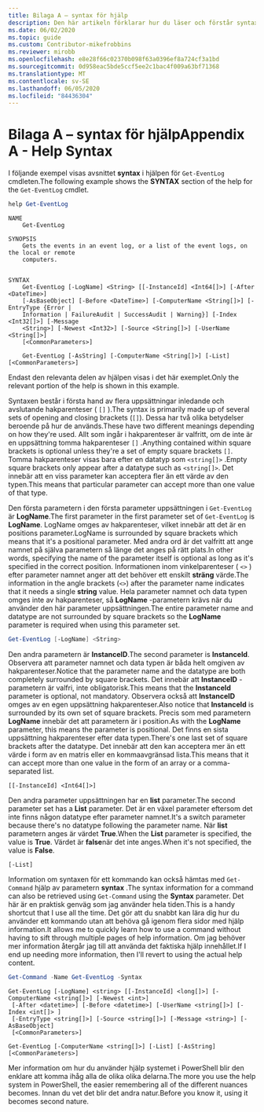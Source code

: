 ```yaml
---
title: Bilaga A – syntax för hjälp
description: Den här artikeln förklarar hur du läser och förstår syntaxen för en cmdlet som presenteras av Get-Help.
ms.date: 06/02/2020
ms.topic: guide
ms.custom: Contributor-mikefrobbins
ms.reviewer: mirobb
ms.openlocfilehash: e8e28f66c02370b098f63a0396ef8a724cf3a1bd
ms.sourcegitcommit: 0d958eac5bde5ccf5ee2c1bac4f009a63bf71368
ms.translationtype: MT
ms.contentlocale: sv-SE
ms.lasthandoff: 06/05/2020
ms.locfileid: "84436304"
---
```

# <a name="appendix-a---help-syntax"></a><span data-ttu-id="8fcf2-103">Bilaga A – syntax för hjälp</span><span class="sxs-lookup"><span data-stu-id="8fcf2-103">Appendix A - Help Syntax</span></span>

<span data-ttu-id="8fcf2-104">I följande exempel visas avsnittet **syntax** i hjälpen för `Get-EventLog` cmdleten.</span><span class="sxs-lookup"><span data-stu-id="8fcf2-104">The following example shows the **SYNTAX** section of the help for the `Get-EventLog` cmdlet.</span></span>

```powershell
help Get-EventLog
```

```Output
NAME
    Get-EventLog

SYNOPSIS
    Gets the events in an event log, or a list of the event logs, on the local or remote
    computers.


SYNTAX
    Get-EventLog [-LogName] <String> [[-InstanceId] <Int64[]>] [-After <DateTime>]
    [-AsBaseObject] [-Before <DateTime>] [-ComputerName <String[]>] [-EntryType {Error |
    Information | FailureAudit | SuccessAudit | Warning}] [-Index <Int32[]>] [-Message
    <String>] [-Newest <Int32>] [-Source <String[]>] [-UserName <String[]>]
    [<CommonParameters>]

    Get-EventLog [-AsString] [-ComputerName <String[]>] [-List] [<CommonParameters>]
```

<span data-ttu-id="8fcf2-105">Endast den relevanta delen av hjälpen visas i det här exemplet.</span><span class="sxs-lookup"><span data-stu-id="8fcf2-105">Only the relevant portion of the help is shown in this example.</span></span>

<span data-ttu-id="8fcf2-106">Syntaxen består i första hand av flera uppsättningar inledande och avslutande hakparenteser ( `[]` ).</span><span class="sxs-lookup"><span data-stu-id="8fcf2-106">The syntax is primarily made up of several sets of opening and closing brackets (`[]`).</span></span> <span data-ttu-id="8fcf2-107">Dessa har två olika betydelser beroende på hur de används.</span><span class="sxs-lookup"><span data-stu-id="8fcf2-107">These have two different meanings depending on how they're used.</span></span> <span data-ttu-id="8fcf2-108">Allt som ingår i hakparenteser är valfritt, om de inte är en uppsättning tomma hakparenteser `[]` .</span><span class="sxs-lookup"><span data-stu-id="8fcf2-108">Anything contained within square brackets is optional unless they're a set of empty square brackets `[]`.</span></span> <span data-ttu-id="8fcf2-109">Tomma hakparenteser visas bara efter en datatyp som `<string[]>` .</span><span class="sxs-lookup"><span data-stu-id="8fcf2-109">Empty square brackets only appear after a datatype such as `<string[]>`.</span></span> <span data-ttu-id="8fcf2-110">Det innebär att en viss parameter kan acceptera fler än ett värde av den typen.</span><span class="sxs-lookup"><span data-stu-id="8fcf2-110">This means that particular parameter can accept more than one value of that type.</span></span>

<span data-ttu-id="8fcf2-111">Den första parametern i den första parameter uppsättningen i `Get-EventLog` är **LogName**.</span><span class="sxs-lookup"><span data-stu-id="8fcf2-111">The first parameter in the first parameter set of `Get-EventLog` is **LogName**.</span></span> <span data-ttu-id="8fcf2-112">LogName omges av hakparenteser, vilket innebär att det är en positions parameter.</span><span class="sxs-lookup"><span data-stu-id="8fcf2-112">LogName is surrounded by square brackets which means that it's a positional parameter.</span></span> <span data-ttu-id="8fcf2-113">Med andra ord är det valfritt att ange namnet på själva parametern så länge det anges på rätt plats.</span><span class="sxs-lookup"><span data-stu-id="8fcf2-113">In other words, specifying the name of the parameter itself is optional as long as it's specified in the correct position.</span></span> <span data-ttu-id="8fcf2-114">Informationen inom vinkelparenteser ( `<>` ) efter parameter namnet anger att det behöver ett enskilt **sträng** värde.</span><span class="sxs-lookup"><span data-stu-id="8fcf2-114">The information in the angle brackets (`<>`) after the parameter name indicates that it needs a single **string** value.</span></span> <span data-ttu-id="8fcf2-115">Hela parameter namnet och data typen omges inte av hakparenteser, så **LogName** -parametern krävs när du använder den här parameter uppsättningen.</span><span class="sxs-lookup"><span data-stu-id="8fcf2-115">The entire parameter name and datatype are not surrounded by square brackets so the **LogName** parameter is required when using this parameter set.</span></span>

```powershell
Get-EventLog [-LogName] <String>
```

<span data-ttu-id="8fcf2-116">Den andra parametern är **InstanceID**.</span><span class="sxs-lookup"><span data-stu-id="8fcf2-116">The second parameter is **InstanceId**.</span></span> <span data-ttu-id="8fcf2-117">Observera att parameter namnet och data typen är båda helt omgiven av hakparenteser.</span><span class="sxs-lookup"><span data-stu-id="8fcf2-117">Notice that the parameter name and the datatype are both completely surrounded by square brackets.</span></span> <span data-ttu-id="8fcf2-118">Det innebär att **InstanceID** -parametern är valfri, inte obligatorisk.</span><span class="sxs-lookup"><span data-stu-id="8fcf2-118">This means that the **InstanceId** parameter is optional, not mandatory.</span></span> <span data-ttu-id="8fcf2-119">Observera också att **InstanceID** omges av en egen uppsättning hakparenteser.</span><span class="sxs-lookup"><span data-stu-id="8fcf2-119">Also notice that **InstanceId** is surrounded by its own set of square brackets.</span></span> <span data-ttu-id="8fcf2-120">Precis som med parametern **LogName** innebär det att parametern är i position.</span><span class="sxs-lookup"><span data-stu-id="8fcf2-120">As with the **LogName** parameter, this means the parameter is positional.</span></span> <span data-ttu-id="8fcf2-121">Det finns en sista uppsättning hakparenteser efter data typen.</span><span class="sxs-lookup"><span data-stu-id="8fcf2-121">There's one last set of square brackets after the datatype.</span></span> <span data-ttu-id="8fcf2-122">Det innebär att den kan acceptera mer än ett värde i form av en matris eller en kommaavgränsad lista.</span><span class="sxs-lookup"><span data-stu-id="8fcf2-122">This means that it can accept more than one value in the form of an array or a comma-separated list.</span></span>

```
[[-InstanceId] <Int64[]>]
```

<span data-ttu-id="8fcf2-123">Den andra parameter uppsättningen har en **list** parameter.</span><span class="sxs-lookup"><span data-stu-id="8fcf2-123">The second parameter set has a **List** parameter.</span></span> <span data-ttu-id="8fcf2-124">Det är en växel parameter eftersom det inte finns någon datatype efter parameter namnet.</span><span class="sxs-lookup"><span data-stu-id="8fcf2-124">It's a switch parameter because there's no datatype following the parameter name.</span></span> <span data-ttu-id="8fcf2-125">När **list** parametern anges är värdet **True**.</span><span class="sxs-lookup"><span data-stu-id="8fcf2-125">When the **List** parameter is specified, the value is **True**.</span></span> <span data-ttu-id="8fcf2-126">Värdet är **false**när det inte anges.</span><span class="sxs-lookup"><span data-stu-id="8fcf2-126">When it's not specified, the value is **False**.</span></span>

```
[-List]
```

<span data-ttu-id="8fcf2-127">Information om syntaxen för ett kommando kan också hämtas med `Get-Command` hjälp av parametern **syntax** .</span><span class="sxs-lookup"><span data-stu-id="8fcf2-127">The syntax information for a command can also be retrieved using `Get-Command` using the **Syntax** parameter.</span></span> <span data-ttu-id="8fcf2-128">Det här är en praktisk genväg som jag använder hela tiden.</span><span class="sxs-lookup"><span data-stu-id="8fcf2-128">This is a handy shortcut that I use all the time.</span></span> <span data-ttu-id="8fcf2-129">Det gör att du snabbt kan lära dig hur du använder ett kommando utan att behöva gå igenom flera sidor med hjälp information.</span><span class="sxs-lookup"><span data-stu-id="8fcf2-129">It allows me to quickly learn how to use a command without having to sift through multiple pages of help information.</span></span> <span data-ttu-id="8fcf2-130">Om jag behöver mer information återgår jag till att använda det faktiska hjälp innehållet.</span><span class="sxs-lookup"><span data-stu-id="8fcf2-130">If I end up needing more information, then I'll revert to using the actual help content.</span></span>

```powershell
Get-Command -Name Get-EventLog -Syntax
```

```Output
Get-EventLog [-LogName] <string> [[-InstanceId] <long[]>] [-ComputerName <string[]>] [-Newest <int>]
 [-After <datetime>] [-Before <datetime>] [-UserName <string[]>] [-Index <int[]> ]
 [-EntryType <string[]>] [-Source <string[]>] [-Message <string>] [-AsBaseObject]
 [<CommonParameters>]

Get-EventLog [-ComputerName <string[]>] [-List] [-AsString] [<CommonParameters>]
```

<span data-ttu-id="8fcf2-131">Mer information om hur du använder hjälp systemet i PowerShell blir den enklare att komma ihåg alla de olika olika delarna.</span><span class="sxs-lookup"><span data-stu-id="8fcf2-131">The more you use the help system in PowerShell, the easier remembering all of the different nuances becomes.</span></span> <span data-ttu-id="8fcf2-132">Innan du vet det blir det andra natur.</span><span class="sxs-lookup"><span data-stu-id="8fcf2-132">Before you know it, using it becomes second nature.</span></span>
